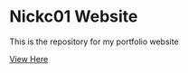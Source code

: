 # Nickc01 Website

This is the repository for my portfolio website


[View Here](https://nickc01.github.io)